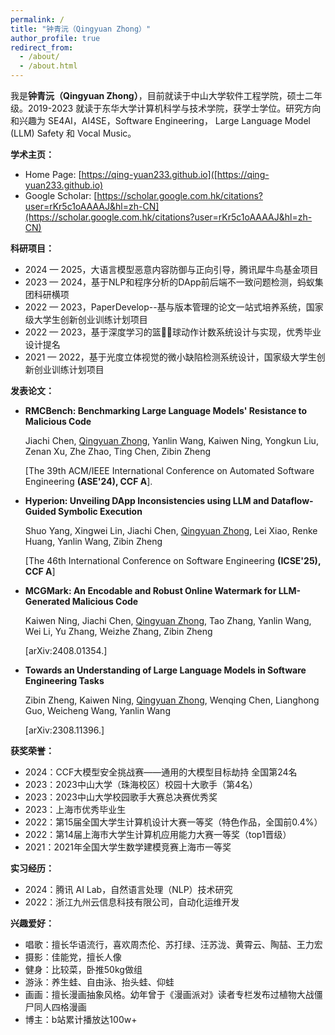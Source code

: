 ```yaml
---
permalink: /
title: "钟青沅（Qingyuan Zhong）"
author_profile: true
redirect_from: 
  - /about/
  - /about.html
---
```


我是**钟青沅（Qingyuan Zhong）**，目前就读于中山大学软件工程学院，硕士二年级。2019-2023 就读于东华大学计算机科学与技术学院，获学士学位。研究方向和兴趣为 SE4AI，AI4SE，Software Engineering， Large Language Model (LLM) Safety 和 Vocal Music。


**学术主页：**
- Home Page: [https://qing-yuan233.github.io]([https://qing-yuan233.github.io)
- Google Scholar: [https://scholar.google.com.hk/citations?user=rKr5c1oAAAAJ&hl=zh-CN](https://scholar.google.com.hk/citations?user=rKr5c1oAAAAJ&hl=zh-CN)

**科研项目：**
- 2024 — 2025，大语言模型恶意内容防御与正向引导，腾讯犀牛鸟基金项目
- 2023 — 2024，基于NLP和程序分析的DApp前后端不一致问题检测，蚂蚁集团科研横项
- 2022 — 2023，PaperDevelop--基与版本管理的论文一站式培养系统，国家级大学生创新创业训练计划项目
- 2022 — 2023，基于深度学习的篮🐔🏀球动作计数系统设计与实现，优秀毕业设计提名
- 2021 — 2022，基于光度立体视觉的微小缺陷检测系统设计，国家级大学生创新创业训练计划项目


**发表论文：**
- **RMCBench: Benchmarking Large Language Models' Resistance to Malicious Code**

  Jiachi Chen, <u>Qingyuan Zhong</u>, Yanlin Wang, Kaiwen Ning, Yongkun Liu, Zenan Xu, Zhe Zhao, Ting Chen, Zibin Zheng

  [The 39th ACM/IEEE International Conference on Automated Software Engineering **(ASE'24), CCF A**].


- **Hyperion: Unveiling DApp Inconsistencies using LLM and Dataflow-Guided Symbolic Execution**

  Shuo Yang, Xingwei Lin, Jiachi Chen, <u>Qingyuan Zhong</u>, Lei Xiao, Renke Huang, Yanlin Wang, Zibin Zheng

  [The 46th International Conference on Software Engineering **(ICSE'25), CCF A**]

- **MCGMark: An Encodable and Robust Online Watermark for LLM-Generated Malicious Code**

  Kaiwen Ning, Jiachi Chen, <u>Qingyuan Zhong</u>, Tao Zhang, Yanlin Wang, Wei Li, Yu Zhang, Weizhe Zhang, Zibin Zheng

  [arXiv:2408.01354.]

- **Towards an Understanding of Large Language Models in Software Engineering Tasks**

  Zibin Zheng, Kaiwen Ning, <u>Qingyuan Zhong</u>, Wenqing Chen, Lianghong Guo, Weicheng Wang, Yanlin Wang

  [arXiv:2308.11396.]

**获奖荣誉：**
- 2024：CCF大模型安全挑战赛——通用的大模型目标劫持 全国第24名
- 2023：2023中山大学（珠海校区）校园十大歌手（第4名）
- 2023：2023中山大学校园歌手大赛总决赛优秀奖
- 2023：上海市优秀毕业生
- 2022：第15届全国大学生计算机设计大赛一等奖（特色作品，全国前0.4%）
- 2022：第14届上海市大学生计算机应用能力大赛一等奖（top1晋级）
- 2021：2021年全国大学生数学建模竞赛上海市一等奖

**实习经历：**
- 2024：腾讯 AI Lab，自然语言处理（NLP）技术研究
- 2022：浙江九州云信息科技有限公司，自动化运维开发

**兴趣爱好：**
- 唱歌：擅长华语流行，喜欢周杰伦、苏打绿、汪苏泷、黄霄云、陶喆、王力宏
- 摄影：佳能党，擅长人像
- 健身：比较菜，卧推50kg做组
- 游泳：养生蛙、自由泳、抬头蛙、仰蛙
- 画画：擅长漫画抽象风格。幼年曾于《漫画派对》读者专栏发布过植物大战僵尸同人四格漫画
- 博主：b站累计播放达100w+



<!-- This is the front page of a website that is powered by the [Academic Pages template](https://github.com/academicpages/academicpages.github.io) and hosted on GitHub pages. [GitHub pages](https://pages.github.com) is a free service in which websites are built and hosted from code and data stored in a GitHub repository, automatically updating when a new commit is made to the respository. This template was forked from the [Minimal Mistakes Jekyll Theme](https://mmistakes.github.io/minimal-mistakes/) created by Michael Rose, and then extended to support the kinds of content that academics have: publications, talks, teaching, a portfolio, blog posts, and a dynamically-generated CV. You can fork [this repository](https://github.com/academicpages/academicpages.github.io) right now, modify the configuration and markdown files, add your own PDFs and other content, and have your own site for free, with no ads! An older version of this template powers my own personal website at [stuartgeiger.com](http://stuartgeiger.com), which uses [this Github repository](https://github.com/staeiou/staeiou.github.io).

A data-driven personal website
======
Like many other Jekyll-based GitHub Pages templates, Academic Pages makes you separate the website's content from its form. The content & metadata of your website are in structured markdown files, while various other files constitute the theme, specifying how to transform that content & metadata into HTML pages. You keep these various markdown (.md), YAML (.yml), HTML, and CSS files in a public GitHub repository. Each time you commit and push an update to the repository, the [GitHub pages](https://pages.github.com/) service creates static HTML pages based on these files, which are hosted on GitHub's servers free of charge.

Many of the features of dynamic content management systems (like Wordpress) can be achieved in this fashion, using a fraction of the computational resources and with far less vulnerability to hacking and DDoSing. You can also modify the theme to your heart's content without touching the content of your site. If you get to a point where you've broken something in Jekyll/HTML/CSS beyond repair, your markdown files describing your talks, publications, etc. are safe. You can rollback the changes or even delete the repository and start over -- just be sure to save the markdown files! Finally, you can also write scripts that process the structured data on the site, such as [this one](https://github.com/academicpages/academicpages.github.io/blob/master/talkmap.ipynb) that analyzes metadata in pages about talks to display [a map of every location you've given a talk](https://academicpages.github.io/talkmap.html).

Getting started
======
1. Register a GitHub account if you don't have one and confirm your e-mail (required!)
1. Fork [this repository](https://github.com/academicpages/academicpages.github.io) by clicking the "fork" button in the top right. 
1. Go to the repository's settings (rightmost item in the tabs that start with "Code", should be below "Unwatch"). Rename the repository "[your GitHub username].github.io", which will also be your website's URL.
1. Set site-wide configuration and create content & metadata (see below -- also see [this set of diffs](http://archive.is/3TPas) showing what files were changed to set up [an example site](https://getorg-testacct.github.io) for a user with the username "getorg-testacct")
1. Upload any files (like PDFs, .zip files, etc.) to the files/ directory. They will appear at https://[your GitHub username].github.io/files/example.pdf.  
1. Check status by going to the repository settings, in the "GitHub pages" section

Site-wide configuration
------
The main configuration file for the site is in the base directory in [_config.yml](https://github.com/academicpages/academicpages.github.io/blob/master/_config.yml), which defines the content in the sidebars and other site-wide features. You will need to replace the default variables with ones about yourself and your site's github repository. The configuration file for the top menu is in [_data/navigation.yml](https://github.com/academicpages/academicpages.github.io/blob/master/_data/navigation.yml). For example, if you don't have a portfolio or blog posts, you can remove those items from that navigation.yml file to remove them from the header. 

Create content & metadata
------
For site content, there is one markdown file for each type of content, which are stored in directories like _publications, _talks, _posts, _teaching, or _pages. For example, each talk is a markdown file in the [_talks directory](https://github.com/academicpages/academicpages.github.io/tree/master/_talks). At the top of each markdown file is structured data in YAML about the talk, which the theme will parse to do lots of cool stuff. The same structured data about a talk is used to generate the list of talks on the [Talks page](https://academicpages.github.io/talks), each [individual page](https://academicpages.github.io/talks/2012-03-01-talk-1) for specific talks, the talks section for the [CV page](https://academicpages.github.io/cv), and the [map of places you've given a talk](https://academicpages.github.io/talkmap.html) (if you run this [python file](https://github.com/academicpages/academicpages.github.io/blob/master/talkmap.py) or [Jupyter notebook](https://github.com/academicpages/academicpages.github.io/blob/master/talkmap.ipynb), which creates the HTML for the map based on the contents of the _talks directory).

**Markdown generator**

I have also created [a set of Jupyter notebooks](https://github.com/academicpages/academicpages.github.io/tree/master/markdown_generator
) that converts a CSV containing structured data about talks or presentations into individual markdown files that will be properly formatted for the Academic Pages template. The sample CSVs in that directory are the ones I used to create my own personal website at stuartgeiger.com. My usual workflow is that I keep a spreadsheet of my publications and talks, then run the code in these notebooks to generate the markdown files, then commit and push them to the GitHub repository.

How to edit your site's GitHub repository
------
Many people use a git client to create files on their local computer and then push them to GitHub's servers. If you are not familiar with git, you can directly edit these configuration and markdown files directly in the github.com interface. Navigate to a file (like [this one](https://github.com/academicpages/academicpages.github.io/blob/master/_talks/2012-03-01-talk-1.md) and click the pencil icon in the top right of the content preview (to the right of the "Raw | Blame | History" buttons). You can delete a file by clicking the trashcan icon to the right of the pencil icon. You can also create new files or upload files by navigating to a directory and clicking the "Create new file" or "Upload files" buttons. 

Example: editing a markdown file for a talk
![Editing a markdown file for a talk](/images/editing-talk.png)

For more info
------
More info about configuring Academic Pages can be found in [the guide](https://academicpages.github.io/markdown/). The [guides for the Minimal Mistakes theme](https://mmistakes.github.io/minimal-mistakes/docs/configuration/) (which this theme was forked from) might also be helpful. -->
